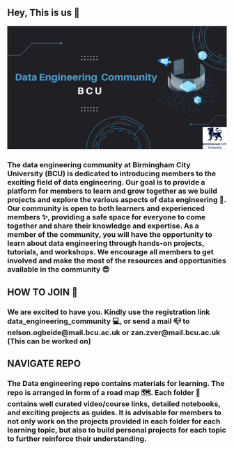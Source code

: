## Hey, This is us 👋
<img src="/img/DE_BCU.png" alt="Alt text" title="Optional title">

<h3 align="left">The data engineering community at Birmingham City University (BCU) is dedicated to introducing members to the exciting field of data engineering. Our goal is to provide a platform for members to learn and grow together as we build projects and explore the various aspects of data engineering 🍿. Our community is open to both learners and experienced members ✨, providing a safe space for everyone to come together and share their knowledge and expertise. As a member of the community, you will have the opportunity to learn about data engineering through hands-on projects, tutorials, and workshops. We encourage all members to get involved and make the most of the resources and opportunities available in the community 😎
</h3> 

<h2 align="left">HOW TO JOIN 📔</h2>
<h3 align="left"> We are excited to have you. Kindly use the registration link data_engineering_community 💻, or send a mail 📪 to nelson.ogbeide@mail.bcu.ac.uk or zan.zver@mail.bcu.ac.uk (This can be worked on)<h3>

<h2 align="left">NAVIGATE REPO</h2>
<h3 align="left"> The Data engineering repo contains materials for learning. The repo is arranged in form of a road map 🗺️. Each folder 📂 contains well curated video/course links, detailed notebooks, and exciting projects as guides. It is advisable for members to not only work on the projects provided in each folder for each learning topic, but also to build personal projects for each topic to further reinforce their understanding.</h3>



